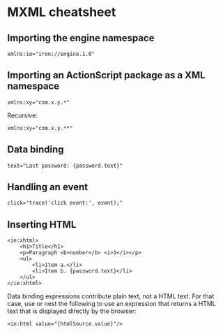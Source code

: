 # MXML cheatsheet

## Importing the engine namespace

`xmlns:ie="iron://engine.1.0"`

## Importing an ActionScript package as a XML namespace

`xmlns:xy="com.x.y.*"`

Recursive:

`xmlns:xy="com.x.y.**"`

## Data binding

`text="Last password: {password.text}"`

## Handling an event

`click="trace('click event:', event);"`

## Inserting HTML

```mxml
<ie:xhtml>
    <h1>Title</h1>
    <p>Paragraph <b>number</b> <i>1</i></p>
    <ul>
        <li>Item a.</li>
        <li>Item b. {password.text}</li>
    </ul>
</ie:xhtml>
```

Data binding expressions contribute plain text, not a HTML text. For that case, use or nest the following to use an expression that returns a HTML text that is displayed directly by the browser:

```mxml
<ie:html value="{htmlSource.value}"/>
```